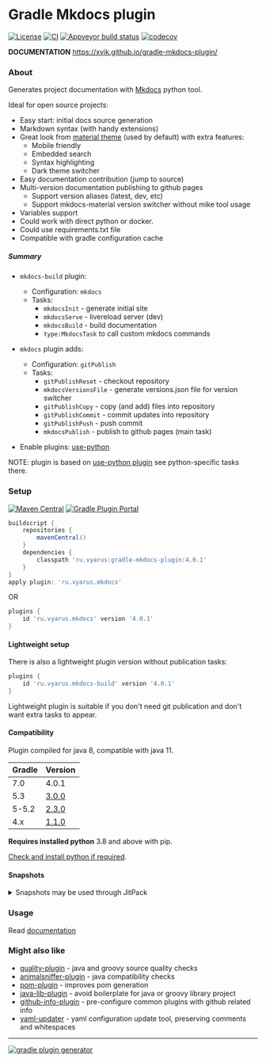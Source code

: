 # Gradle Mkdocs plugin
[![License](https://img.shields.io/badge/license-MIT-blue.svg)](http://www.opensource.org/licenses/MIT)
[![CI](https://github.com/xvik/gradle-mkdocs-plugin/actions/workflows/CI.yml/badge.svg)](https://github.com/xvik/gradle-mkdocs-plugin/actions/workflows/CI.yml)
[![Appveyor build status](https://ci.appveyor.com/api/projects/status/github/xvik/gradle-mkdocs-plugin?svg=true)](https://ci.appveyor.com/project/xvik/gradle-mkdocs-plugin)
[![codecov](https://codecov.io/gh/xvik/gradle-mkdocs-plugin/branch/master/graph/badge.svg)](https://codecov.io/gh/xvik/gradle-mkdocs-plugin)

**DOCUMENTATION** https://xvik.github.io/gradle-mkdocs-plugin/

### About

Generates project documentation with [Mkdocs](http://www.mkdocs.org/) python tool. 

Ideal for open source projects:

* Easy start: initial docs source generation
* Markdown syntax (with handy extensions)
* Great look from [material theme](https://squidfunk.github.io/mkdocs-material/) (used by default) with extra features:
    - Mobile friendly
    - Embedded search
    - Syntax highlighting
    - Dark theme switcher
* Easy documentation contribution (jump to source)
* Multi-version documentation publishing to github pages 
    - Support version aliases (latest, dev, etc)
    - Support mkdocs-material version switcher without mike tool usage
* Variables support
* Could work with direct python or docker.
* Could use requirements.txt file
* Compatible with gradle configuration cache

##### Summary

* `mkdocs-build` plugin:
  - Configuration: `mkdocs`
  - Tasks:
      - `mkdocsInit` - generate initial site 
      - `mkdocsServe` - livereload server (dev)
      - `mkdocsBuild` - build documentation  
      - `type:MkdocsTask` to call custom mkdocs commands
    
* `mkdocs` plugin adds:
  - Configuration: `gitPublish`
  - Tasks:
      - `gitPublishReset` - checkout repository
      - `mkdocsVersionsFile` - generate versions.json file for version switcher
      - `gitPublishCopy` - copy (and add) files into repository
      - `gitPublishCommit` - commit updates into repository
      - `gitPublishPush` - push commit
      - `mkdocsPublish` - publish to github pages (main task)
    
* Enable plugins: [use-python](https://github.com/xvik/gradle-use-python-plugin)

NOTE: plugin is based on [use-python plugin](https://github.com/xvik/gradle-use-python-plugin) see python-specific 
tasks there.  

### Setup

[![Maven Central](https://img.shields.io/maven-central/v/ru.vyarus/gradle-mkdocs-plugin.svg)](https://maven-badges.herokuapp.com/maven-central/ru.vyarus/gradle-mkdocs-plugin)
[![Gradle Plugin Portal](https://img.shields.io/maven-metadata/v/https/plugins.gradle.org/m2/ru/vyarus/mkdocs/ru.vyarus.mkdocs.gradle.plugin/maven-metadata.xml.svg?colorB=007ec6&label=plugins%20portal)](https://plugins.gradle.org/plugin/ru.vyarus.mkdocs)

```groovy
buildscript {
    repositories {
        mavenCentral()
    }
    dependencies {
        classpath 'ru.vyarus:gradle-mkdocs-plugin:4.0.1'
    }
}
apply plugin: 'ru.vyarus.mkdocs'
```

OR 

```groovy
plugins {
    id 'ru.vyarus.mkdocs' version '4.0.1'
}
```

#### Lightweight setup

There is also a lightweight plugin version without publication tasks:

```groovy
plugins {
    id 'ru.vyarus.mkdocs-build' version '4.0.1'
}
```

Lightweight plugin is suitable if you don't need git publication and don't want extra
tasks to appear.

#### Compatibility

Plugin compiled for java 8, compatible with java 11.

Gradle | Version
--------|-------
7.0     | 4.0.1
5.3     | [3.0.0](https://xvik.github.io/gradle-mkdocs-plugin/3.0.0/)
5-5.2   | [2.3.0](https://xvik.github.io/gradle-mkdocs-plugin/2.3.0/)
4.x     | [1.1.0](https://github.com/xvik/gradle-mkdocs-plugin/tree/1.1.0)

**Requires installed python** 3.8 and above with pip.

[Check and install python if required](https://xvik.github.io/gradle-use-python-plugin/2.3.0/guide/python/).


#### Snapshots

<details>
      <summary>Snapshots may be used through JitPack</summary>

* Go to [JitPack project page](https://jitpack.io/#ru.vyarus/gradle-mkdocs-plugin)
* Select `Commits` section and click `Get it` on commit you want to use 
    or use `master-SNAPSHOT` to use the most recent snapshot

For gradle before 6.0 use `buildscript` block with required commit hash as version:

```groovy
buildscript {
    repositories {
        maven { url 'https://jitpack.io' }
    }
    dependencies {
        classpath 'ru.vyarus:gradle-mkdocs-plugin:2450c7e881'
    }
}
apply plugin: 'ru.vyarus.mkdocs'
```

For gradle 6.0 and above:

* Add to `settings.gradle` (top most!) with required commit hash as version:

  ```groovy
  pluginManagement {
      resolutionStrategy {
          eachPlugin {
              if (requested.id.namespace == 'ru.vyarus.mkdocs') {
                  useModule('ru.vyarus:gradle-mkdocs-plugin:2450c7e881')
              }
          }
      }
      repositories {
          maven { url 'https://jitpack.io' }
          gradlePluginPortal()          
      }
  }    
  ``` 
* Use plugin without declaring version: 

  ```groovy
  plugins {
      id 'ru.vyarus.mkdocs'
  }
  ```  

</details>  


### Usage

Read [documentation](https://xvik.github.io/gradle-mkdocs-plugin/)

### Might also like

* [quality-plugin](https://github.com/xvik/gradle-quality-plugin) - java and groovy source quality checks
* [animalsniffer-plugin](https://github.com/xvik/gradle-animalsniffer-plugin) - java compatibility checks
* [pom-plugin](https://github.com/xvik/gradle-pom-plugin) - improves pom generation
* [java-lib-plugin](https://github.com/xvik/gradle-java-lib-plugin) - avoid boilerplate for java or groovy library project
* [github-info-plugin](https://github.com/xvik/gradle-github-info-plugin) - pre-configure common plugins with github related info
* [yaml-updater](https://github.com/xvik/yaml-updater) - yaml configuration update tool, preserving comments and whitespaces


---
[![gradle plugin generator](http://img.shields.io/badge/Powered%20by-%20Gradle%20plugin%20generator-green.svg?style=flat-square)](https://github.com/xvik/generator-gradle-plugin)
